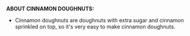 **ABOUT CINNAMON DOUGHNUTS:**
* Cinnamon doughnuts are doughnuts with extra sugar and cinnamon sprinkled on top, so it's very easy to make cinnamon doughnuts. 
